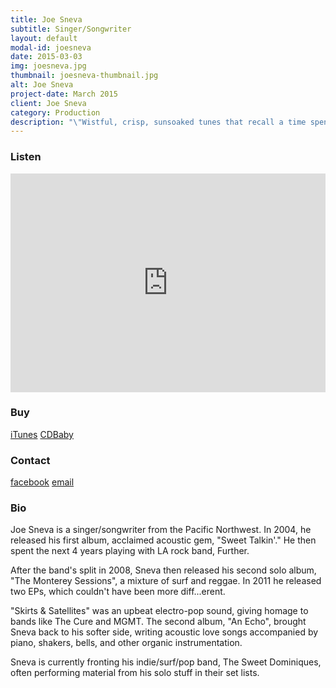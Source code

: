 ```yaml
---
title: Joe Sneva
subtitle: Singer/Songwriter
layout: default
modal-id: joesneva
date: 2015-03-03
img: joesneva.jpg
thumbnail: joesneva-thumbnail.jpg
alt: Joe Sneva
project-date: March 2015
client: Joe Sneva
category: Production
description: "\"Wistful, crisp, sunsoaked tunes that recall a time spent a beach during the summer.\" -Cameron Deuel (Whatsup Magazine)"
---
```


<h3>Listen</h3>
<iframe width="100%" height="350" scrolling="no" frameborder="no" src="https://w.soundcloud.com/player/?url=https%3A//api.soundcloud.com/playlists/45568761&amp;color=ff9900&amp;auto_play=false&amp;hide_related=false&amp;show_comments=true&amp;show_user=true&amp;show_reposts=false"></iframe>

<h3>Buy</h3>
<a href="https://itunes.apple.com/us/album/salt-water-hymns/id911616736" target="_blank" class="btn-link">iTunes</a>
<a href="http://www.cdbaby.com/Artist/JoeSneva" target="_blank" class="btn-link">CDBaby</a>

<h3>Contact</h3>
<a href="https://www.facebook.com/joesnevamusic" target="_blank" class="symbol btn-link">facebook</a>
<a href="http://eepurl.com/0fesv" target="_blank" class="symbol btn-link">email</a>

<h3>Bio</h3>
<p>Joe Sneva is a singer/songwriter from the Pacific Northwest. In 2004, he released his first album, acclaimed acoustic gem, "Sweet Talkin'." He then spent the next 4 years playing with LA rock band, Further.</p>

<p>After the band's split in 2008, Sneva then released his second solo album, "The Monterey Sessions", a mixture of surf and reggae. In 2011 he released two EPs, which couldn't have been more diff...erent.</p>

<p>"Skirts &amp; Satellites" was an upbeat electro-pop sound, giving homage to bands like The Cure and MGMT. The second album, "An Echo", brought Sneva back to his softer side, writing acoustic love songs accompanied by piano, shakers, bells, and other organic instrumentation.</p>

<p>Sneva is currently fronting his indie/surf/pop band, The Sweet Dominiques, often performing material from his solo stuff in their set lists.</p>